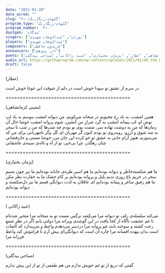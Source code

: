 ```yaml
---
date: "2021-01-20"
date_aired: ""
slug: "گلهای-رنگارنگ/۳۱۰"
program_type: "گلهای-رنگارنگ"
program_number: '۳۱۰'
dastgah: 'سه‌گاه'
singers: ["پوران", "عبدالوهاب شهیدی"]
players: ["عبدالوهاب شهیدی"]
composers: ["فریدون حافظی"]
announcers: ["آذر پژوهش"]
poets: ["معینی کرمانشاهی", "عطار", "پژمان بختیاری", "عبید زاکانی", "صباحی بیدگلی"]
audio_url: https://golhaprogram.com/wp-content/uploads/2021/01/GR_310_Pooran_Shahidi.mp3
draft: false
---
```


(عطار)

در سرم از عشق تو سودا خوش است
در دلم از شوقت این غوغا خوش است

============================================

(معینی کرمانشاهی)

همین امشب، به یاد رخ محبوبم
در میخانه می‌كوبم، منِ دیوانه امشب
ببوسم به یاد لبِ نوش او، لب پیمانه امشب
به گرد شرارِ منِ آتشین، شوم پروانه امشب
خوشا حال آن زمان‌ها که من
به دوشت نهاده سر، مست بوی تو بودم
چه شب‌ها که من ز شب تا سحر
به صد شوق و آرزو، روبه‌روی تو بودم
کنون گر مهربان ای گل وگر نامهربانی
برای من که می‌سوزم، هنوز آرامِ جانی
به عشق تو خو کرده این جان من، خوشا مستی و جان‌فشانی
چنان رهگذر، چرا بی‌خبر، تو از آه و ناله‌ی سینه‌ی عاشقانی

============================================

(پژمان بختیاری)

ما هم شکسته‌خاطر و دیوانه بوده‌ایم
ما هم اسیر طره‌ی جانانه بوده‌ایم
ما نیز چون نسیمِ سحر در حریم باغ
روزی ندیم بلبل و پروانه بوده‌ایم
بر کام خشک ما به حقارت نظر مکن
ما هم رفیق ساغر و پیمانه بوده‌ایم
ای عاقلان به لذت دیوانگی قسم
ما نیز دل‌شکسته و دیوانه بوده‌ایم

============================================

( عبید زاکانی)

می‌کند سلسله‌ی زلف تو دیوانه مرا
می‌کِشد نرگس مست تو به میخانه مرا
متحیر شده‌ام تا غم عشقت ناگاه
از کجا یافت در این گوشه‌ی ویرانه مرا
دولتی یابم اگر در نظرِ شمعِ رخت
کشته و سوخته یابند چو پروانه مرا
دردسر می‌دهدم واعظ و می‌پندارد
که التفات است بدان بیهده افسانه مرا
چاره آن است که دیوانگی‌ای پیش آرم
تا فراموش کند واعظ فرزانه مرا

============================================

(صباحی بیدگلی)

گفتی که دریغ از تو غم خویش ندارم
من هم طمعی از تو از این بیش ندارم
